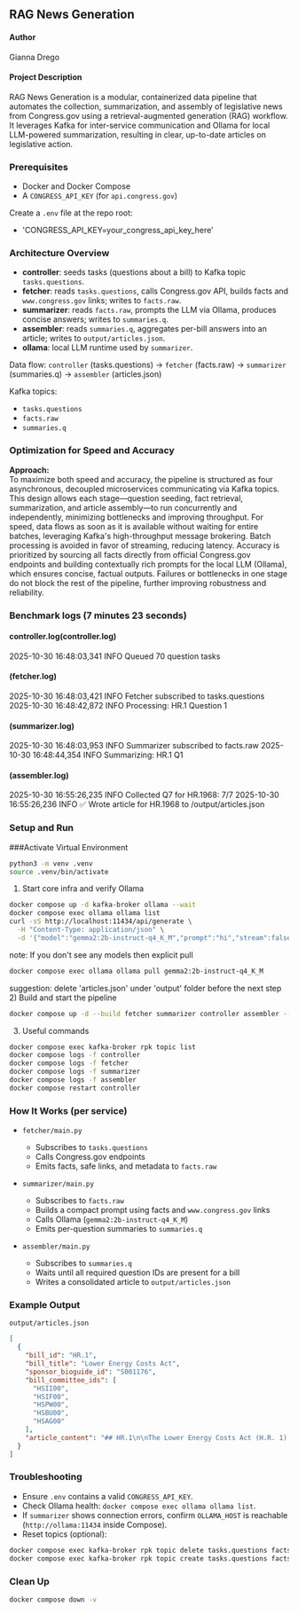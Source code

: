 ## RAG News Generation

#### Author
Gianna Drego

#### Project Description
RAG News Generation is a modular, containerized data pipeline that automates the collection, summarization, and assembly of legislative news from Congress.gov using a retrieval-augmented generation (RAG) workflow. It leverages Kafka for inter-service communication and Ollama for local LLM-powered summarization, resulting in clear, up-to-date articles on legislative action.

### Prerequisites
- Docker and Docker Compose
- A `CONGRESS_API_KEY` (for `api.congress.gov`)

Create a `.env` file at the repo root:
- 'CONGRESS_API_KEY=your_congress_api_key_here'


### Architecture Overview
- **controller**: seeds tasks (questions about a bill) to Kafka topic `tasks.questions`.
- **fetcher**: reads `tasks.questions`, calls Congress.gov API, builds facts and `www.congress.gov` links; writes to `facts.raw`.
- **summarizer**: reads `facts.raw`, prompts the LLM via Ollama, produces concise answers; writes to `summaries.q`.
- **assembler**: reads `summaries.q`, aggregates per-bill answers into an article; writes to `output/articles.json`.
- **ollama**: local LLM runtime used by `summarizer`.

Data flow: `controller` (tasks.questions) → `fetcher` (facts.raw) → `summarizer` (summaries.q) → `assembler` (articles.json)

Kafka topics:
- `tasks.questions`
- `facts.raw`
- `summaries.q`

### Optimization for Speed and Accuracy

**Approach:**  
To maximize both speed and accuracy, the pipeline is structured as four asynchronous, decoupled microservices communicating via Kafka topics. This design allows each stage—question seeding, fact retrieval, summarization, and article assembly—to run concurrently and independently, minimizing bottlenecks and improving throughput. For speed, data flows as soon as it is available without waiting for entire batches, leveraging Kafka's high-throughput message brokering. Batch processing is avoided in favor of streaming, reducing latency. Accuracy is prioritized by sourcing all facts directly from official Congress.gov endpoints and building contextually rich prompts for the local LLM (Ollama), which ensures concise, factual outputs. Failures or bottlenecks in one stage do not block the rest of the pipeline, further improving robustness and reliability.

### Benchmark logs (7 minutes 23 seconds)
#### controller.log(controller.log)
2025-10-30 16:48:03,341 INFO Queued 70 question tasks
#### (fetcher.log)
2025-10-30 16:48:03,421 INFO Fetcher subscribed to tasks.questions
2025-10-30 16:48:42,872 INFO Processing: HR.1 Question 1
#### (summarizer.log)
2025-10-30 16:48:03,953 INFO Summarizer subscribed to facts.raw
2025-10-30 16:48:44,354 INFO Summarizing: HR.1 Q1
#### (assembler.log)
2025-10-30 16:55:26,235 INFO Collected Q7 for HR.1968: 7/7
2025-10-30 16:55:26,236 INFO ✅ Wrote article for HR.1968 to /output/articles.json


### Setup and Run

###Activate Virtual Environment
```bash
python3 -m venv .venv
source .venv/bin/activate
```

1) Start core infra and verify Ollama
```bash
docker compose up -d kafka-broker ollama --wait
docker compose exec ollama ollama list
curl -sS http://localhost:11434/api/generate \
  -H "Content-Type: application/json" \
  -d '{"model":"gemma2:2b-instruct-q4_K_M","prompt":"hi","stream":false}'
```
note: If you don't see any models then explicit pull
```bash
docker compose exec ollama ollama pull gemma2:2b-instruct-q4_K_M
```
suggestion: delete 'articles.json' under 'output' folder before the next step
2) Build and start the pipeline
```bash
docker compose up -d --build fetcher summarizer controller assembler --wait
```

3) Useful commands
```bash
docker compose exec kafka-broker rpk topic list
docker compose logs -f controller
docker compose logs -f fetcher
docker compose logs -f summarizer
docker compose logs -f assembler
docker compose restart controller
```

### How It Works (per service)

- `fetcher/main.py`
  - Subscribes to `tasks.questions`
  - Calls Congress.gov endpoints
  - Emits facts, safe links, and metadata to `facts.raw`

- `summarizer/main.py`
  - Subscribes to `facts.raw`
  - Builds a compact prompt using facts and `www.congress.gov` links
  - Calls Ollama (`gemma2:2b-instruct-q4_K_M`)
  - Emits per-question summaries to `summaries.q`

- `assembler/main.py`
  - Subscribes to `summaries.q`
  - Waits until all required question IDs are present for a bill
  - Writes a consolidated article to `output/articles.json`

### Example Output
`output/articles.json`
```json
[
  {
    "bill_id": "HR.1",
    "bill_title": "Lower Energy Costs Act",
    "sponsor_bioguide_id": "S001176",
    "bill_committee_ids": [
      "HSII00",
      "HSIF00",
      "HSPW00",
      "HSBU00",
      "HSAG00"
    ],
    "article_content": "## HR.1\n\nThe Lower Energy Costs Act (H.R. 1) provides for the exploration, development, importation, and exportation of energy resources such as oil, gas, and minerals. The bill is currently in the process of being corrected by the Clerk before it can be formally considered by the House. [https://www.congress.gov/bill/118th-congress/house-bill/1](https://www.congress.gov/bill/118th-congress/house-bill/1)\n\n\n**Committees**\n\nThis bill is in the Natural Resources Committee, Energy and Commerce Committee, Transportation and Infrastructure Committee, Budget Committee, and Agriculture Committee. [https://www.congress.gov/committee/house-natural-resources-committee/hsii00](https://www.congress.gov/committee/house-natural-resources-committee/hsii00) [https://www.congress.gov/committee/house-energy-and-commerce-committee/hsif00](https://www.congress.gov/committee/house-energy-and-commerce-committee/hsif00) [https://www.congress.gov/committee/house-transportation-and-infrastructure-committee/hspw00](https://www.congress.gov/committee/house-transportation-and-infrastructure-committee/hspw00) [https://www.congress.gov/committee/house-budget-committee/hsbu00](https://www.congress.gov/committee/house-budget-committee/hsbu00) [https://www.congress.gov/committee/house-agriculture-committee/hsag00](https://www.congress.gov/committee/house-agriculture-committee/hsag00)\n\n\n**Sponsor**\n\nRep. Scalise, Steve is the sponsor of the bill. [https://www.congress.gov/member/rep-scalise-steve/S001176](https://www.congress.gov/member/rep-scalise-steve/S001176)\n\n\n**Cosponsors & overlap**\n\nRep. McMorris Rodgers, Cathy [R-WA-5], Rep. Westerman, Bruce [R-AR-4], and Rep. Graves, Sam [R-MO-6] are the top 5 cosponsors of the bill.  Rep. McMorris Rodgers, Cathy [R-WA-5], is a member of the House Natural Resources Committee. [https://www.congress.gov/member/rep-mcmorris-rodgers-cathy/M001159](https://www.congress.gov/member/rep-mcmorris-rodgers-cathy/M001159)  [https://www.congress.gov/committee/house-natural-resources-committee/hsii00](https://www.congress.gov/committee/house-natural-resources-committee/hsii00)\n\n\n**Hearings**\n\nNo hearings have been held on the bill as of yet.  [Find more information about the bill](https://www.congress.gov/).\n\n\n**Amendments**\n\nThe provided text states there were 20 total amendments proposed on the bill, but it does not provide information about who proposed them or what they do. [Link to relevant page](https://www.congress.gov/)\n\n\n**Votes**\n\nThe bill was passed by the Yeas and Nays vote of 225 to 204 on March 30, 2023. This was a bipartisan vote.  [Vote: On passage Passed by the Yeas and Nays: 225 - 204 (Roll no. 182).](https://www.congress.gov/bill/118th-congress/house-bill/1737/votes)"
  }
]
```

### Troubleshooting
- Ensure `.env` contains a valid `CONGRESS_API_KEY`.
- Check Ollama health: `docker compose exec ollama ollama list`.
- If `summarizer` shows connection errors, confirm `OLLAMA_HOST` is reachable (`http://ollama:11434` inside Compose).
- Reset topics (optional):
```bash
docker compose exec kafka-broker rpk topic delete tasks.questions facts.raw summaries.q
docker compose exec kafka-broker rpk topic create tasks.questions facts.raw summaries.q
```

### Clean Up
```bash
docker compose down -v
```
